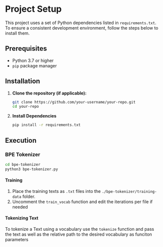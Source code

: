 # Project Setup

This project uses a set of Python dependencies listed in `requirements.txt`. To ensure a consistent development environment, follow the steps below to install them.

## Prerequisites

- Python 3.7 or higher
- `pip` package manager

## Installation

1. **Clone the repository (if applicable):**

   ```bash
   git clone https://github.com/your-username/your-repo.git
   cd your-repo

2. **Install Dependencies**
    ```bash
    pip install -r requirements.txt
    ```

## Execution
### BPE Tokenizer
```bash
cd bpe-tokenizer
python3 bpe-tokenizer.py
```

#### Training
1. Place the training texts as `.txt` files into the `./bpe-tokenizer/training-data` folder.
2. Uncomment the `train_vocab` function and edit the iterations per file if needed

#### Tokenizing Text
To tokenize a Text using a vocabulary use the `tokenize` function and pass the text as well as the relative path to the desired vocabulary as funciton parameters

